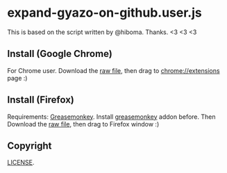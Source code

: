 # expand-gyazo-on-github.user.js

This is based on the script written by @hiboma. Thanks. <3 <3 <3

## Install (Google Chrome)

For Chrome user. Download the [raw file](https://raw.github.com/banyan/expand-gyazo-on-github.user.js/master/expand-gyazo-on-github.user.js#bypass=true), then drag to [chrome://extensions](chrome://extensions) page :)

## Install (Firefox)

Requirements: [Greasemonkey](https://addons.mozilla.org/ja/firefox/addon/greasemonkey/). Install [greasemonkey](https://addons.mozilla.org/ja/firefox/addon/greasemonkey/) addon before. Then Download the [raw file](https://raw.github.com/banyan/expand-gyazo-on-github.user.js/master/expand-gyazo-on-github.user.js#bypass=true), then drag to Firefox window :)

## Copyright

[LICENSE](http://banyan.mit-license.org/).
